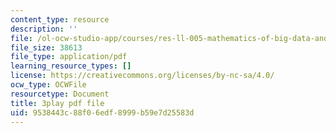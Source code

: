 ```yaml
---
content_type: resource
description: ''
file: /ol-ocw-studio-app/courses/res-ll-005-mathematics-of-big-data-and-machine-learning-january-iap-2020/9538443c88f06edf8999b59e7d25583d_5RqTJWf1l_A.pdf
file_size: 38613
file_type: application/pdf
learning_resource_types: []
license: https://creativecommons.org/licenses/by-nc-sa/4.0/
ocw_type: OCWFile
resourcetype: Document
title: 3play pdf file
uid: 9538443c-88f0-6edf-8999-b59e7d25583d
---
```


